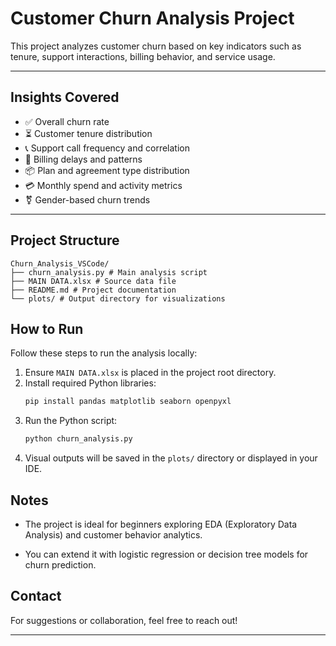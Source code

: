# Customer Churn Analysis Project

This project analyzes customer churn based on key indicators such as tenure, support interactions, billing behavior, and service usage.

---

## Insights Covered

- ✅ Overall churn rate
- ⏳ Customer tenure distribution
- 📞 Support call frequency and correlation
- 🧾 Billing delays and patterns
- 📦 Plan and agreement type distribution
- 💳 Monthly spend and activity metrics
- ⚧️ Gender-based churn trends

---

## Project Structure

```
Churn_Analysis_VSCode/
├── churn_analysis.py # Main analysis script
├── MAIN DATA.xlsx # Source data file
├── README.md # Project documentation
└── plots/ # Output directory for visualizations

```

## How to Run

Follow these steps to run the analysis locally:

1. Ensure `MAIN DATA.xlsx` is placed in the project root directory.
2. Install required Python libraries:
   ```bash
   pip install pandas matplotlib seaborn openpyxl
3. Run the Python script:
   ```bash
   python churn_analysis.py
4. Visual outputs will be saved in the ```plots/``` directory or displayed in your IDE.

## Notes
- The project is ideal for beginners exploring EDA (Exploratory Data Analysis) and customer behavior analytics.

- You can extend it with logistic regression or decision tree models for churn prediction.

## Contact
For suggestions or collaboration, feel free to reach out!

---